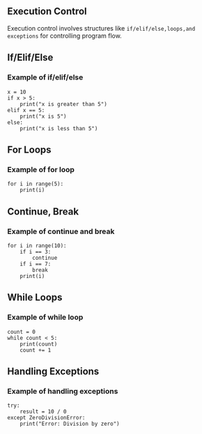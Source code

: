 ## Execution Control

Execution control involves structures like `if/elif/else,loops,and exceptions` for controlling program flow.

## If/Elif/Else

### Example of if/elif/else

```
x = 10
if x > 5:
    print("x is greater than 5")
elif x == 5:
    print("x is 5")
else:
    print("x is less than 5")
```

## For Loops

### Example of for loop

```
for i in range(5):
    print(i)
```

## Continue, Break

### Example of continue and break

```
for i in range(10):
    if i == 3:
        continue
    if i == 7:
        break
    print(i)
```

## While Loops

### Example of while loop

```
count = 0
while count < 5:
    print(count)
    count += 1
```

## Handling Exceptions

### Example of handling exceptions

```
try:
    result = 10 / 0
except ZeroDivisionError:
    print("Error: Division by zero")
```
